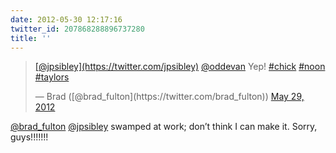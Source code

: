```yaml
---
date: 2012-05-30 12:17:16
twitter_id: 207868288896737280
title: ''
---
```


<blockquote class="twitter-tweet"><p lang="und" dir="ltr"><a href="https://twitter.com/jpsibley?ref_src=twsrc%5Etfw">[@jpsibley](https://twitter.com/jpsibley)</a> <a href="https://twitter.com/oddEvan?ref_src=twsrc%5Etfw">@oddevan</a> Yep! <a href="https://twitter.com/hashtag/chick?src=hash&amp;ref_src=twsrc%5Etfw">#chick</a> <a href="https://twitter.com/hashtag/noon?src=hash&amp;ref_src=twsrc%5Etfw">#noon</a> <a href="https://twitter.com/hashtag/taylors?src=hash&amp;ref_src=twsrc%5Etfw">#taylors</a></p>&mdash; Brad ([@brad_fulton](https://twitter.com/brad_fulton)) <a href="https://twitter.com/brad_fulton/status/207563142740443136?ref_src=twsrc%5Etfw">May 29, 2012</a></blockquote>
<script async src="https://platform.twitter.com/widgets.js" charset="utf-8"></script>

[@brad_fulton](https://twitter.com/brad_fulton) [@jpsibley](https://twitter.com/jpsibley) swamped at work; don’t think I can make it. Sorry, guys!!!!!!!
